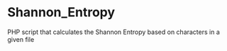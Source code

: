 # Shannon_Entropy
PHP script that calculates the Shannon Entropy based on characters in a given file
